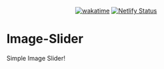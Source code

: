 <div align="center">

  [![wakatime](https://wakatime.com/badge/github/Amir-Pourhadi/Image-Slider.svg)](https://wakatime.com/badge/github/Amir-Pourhadi/Image-Slider)
  [![Netlify Status](https://api.netlify.com/api/v1/badges/a61de19a-5307-41cf-8446-1ea8d8016afb/deploy-status)](https://app.netlify.com/sites/amir-image-slider/deploys)

</div>

# Image-Slider
Simple Image Slider!
